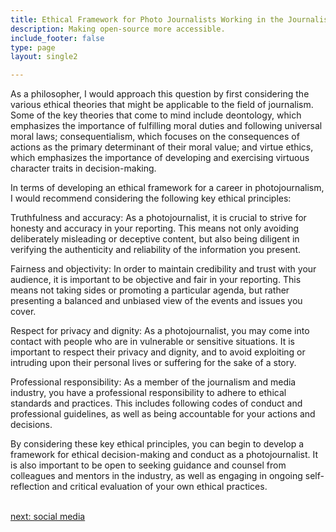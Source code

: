 ```yaml
---
title: Ethical Framework for Photo Journalists Working in the Journalism, News, And Media  Industry
description: Making open-source more accessible.
include_footer: false
type: page
layout: single2

---
```


<p>
As a philosopher, I would approach this question by first considering the various ethical theories that might be applicable to the field of journalism. Some of the key theories that come to mind include deontology, which emphasizes the importance of fulfilling moral duties and following universal moral laws; consequentialism, which focuses on the consequences of actions as the primary determinant of their moral value; and virtue ethics, which emphasizes the importance of developing and exercising virtuous character traits in decision-making.

In terms of developing an ethical framework for a career in photojournalism, I would recommend considering the following key ethical principles:

Truthfulness and accuracy: As a photojournalist, it is crucial to strive for honesty and accuracy in your reporting. This means not only avoiding deliberately misleading or deceptive content, but also being diligent in verifying the authenticity and reliability of the information you present.

Fairness and objectivity: In order to maintain credibility and trust with your audience, it is important to be objective and fair in your reporting. This means not taking sides or promoting a particular agenda, but rather presenting a balanced and unbiased view of the events and issues you cover.

Respect for privacy and dignity: As a photojournalist, you may come into contact with people who are in vulnerable or sensitive situations. It is important to respect their privacy and dignity, and to avoid exploiting or intruding upon their personal lives or suffering for the sake of a story.

Professional responsibility: As a member of the journalism and media industry, you have a professional responsibility to adhere to ethical standards and practices. This includes following codes of conduct and professional guidelines, as well as being accountable for your actions and decisions.

By considering these key ethical principles, you can begin to develop a framework for ethical decision-making and conduct as a photojournalist. It is also important to be open to seeking guidance and counsel from colleagues and mentors in the industry, as well as engaging in ongoing self-reflection and critical evaluation of your own ethical practices.

<br>
<a href="https://workdojos.com/photojournalist/social">next: social media</a>
</p>